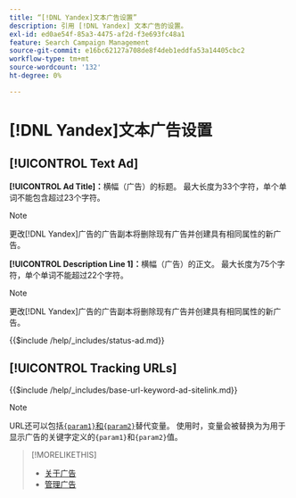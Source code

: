 ```yaml
---
title: “[!DNL Yandex]文本广告设置”
description: 引用 [!DNL Yandex] 文本广告的设置。
exl-id: ed0ae54f-85a3-4475-af2d-f3e693fc48a1
feature: Search Campaign Management
source-git-commit: e16bc62127a708de8f4deb1eddfa53a14405cbc2
workflow-type: tm+mt
source-wordcount: '132'
ht-degree: 0%

---
```


# [!DNL Yandex]文本广告设置

## [!UICONTROL Text Ad]

**[!UICONTROL Ad Title]：**&#x200B;横幅（广告）的标题。 最大长度为33个字符，单个单词不能包含超过23个字符。

>[!NOTE]
>
>更改[!DNL Yandex]广告的广告副本将删除现有广告并创建具有相同属性的新广告。

**[!UICONTROL Description Line 1]：**&#x200B;横幅（广告）的正文。 最大长度为75个字符，单个单词不能超过22个字符。

>[!NOTE]
>
>更改[!DNL Yandex]广告的广告副本将删除现有广告并创建具有相同属性的新广告。

<!-- **[!UICONTROL Status]:** -->

{{$include /help/_includes/status-ad.md}}

## [!UICONTROL Tracking URLs]

<!-- **[!UICONTROL Base URl]:** -->

{{$include /help/_includes/base-url-keyword-ad-sitelink.md}}

>[!NOTE]
>
>URL还可以包括[`{param1}`和`{param2}`](https://yandex.com/support/direct/statistics/url-tags.html)替代变量。 使用时，变量会被替换为为用于显示广告的关键字定义的`{param1}`和`{param2}`值。

>[!MORELIKETHIS]
>
>* [关于广告](ad-about.md)
>* [管理广告](ad-manage.md)
